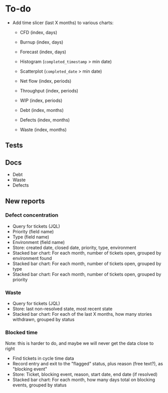 # To-do

- Add time slicer (last X months) to various charts:
  - CFD (index, days)
  - Burnup (index, days)
  - Forecast (index, days)
  
  - Histogram (`completed_timestamp` > min date)
  - Scatterplot (`completed_date` > min date)
  
  - Net flow (index, periods)
  - Throughput (index, periods)
  - WIP (index, periods)

  - Debt (index, months)
  - Defects (index, months)
  - Waste (index, months)

## Tests

## Docs

- Debt
- Waste
- Defects

## New reports

### Defect concentration

- Query for tickets (JQL)
- Priority (field name)
- Type (field name)
- Environment (field name)
- Store: created date, closed date, priority, type, environment
- Stacked bar chart: For each month, number of tickets open, grouped by environment found
- Stacked bar chart: For each month, number of tickets open, grouped by type
- Stacked bar chart: For each month, number of tickets open, grouped by priority

### Waste

- Query for tickets (JQL)
- Store: last non-resolved state, most recent state
- Stacked bar chart: For each of the last X months, how many stories withdrawn, grouped by status

### Blocked time

Note: this is harder to do, and maybe we will never get the data close to right

- Find tickets in cycle time data
- Record entry and exit to the "flagged" status, plus reason (free text?), as "blocking event"
- Store: Ticket, blocking event, reason, start date, end date (if resolved)
- Stacked bar chart: For each month, how many days total on blocking events, grouped by status

